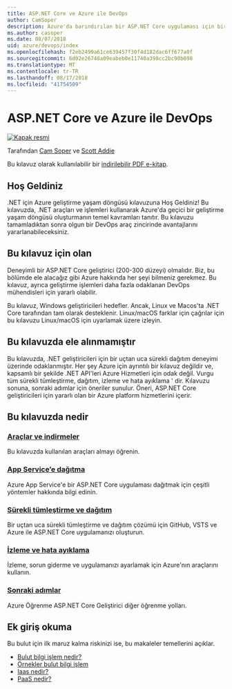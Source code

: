 ```yaml
---
title: ASP.NET Core ve Azure ile DevOps
author: CamSoper
description: Azure'da barındırılan bir ASP.NET Core uygulaması için bir DevOps işlem hattı oluşturmaya uçtan uca yönergeler sağlar. bir kılavuz.
ms.author: casoper
ms.date: 08/07/2018
uid: azure/devops/index
ms.openlocfilehash: f2eb2499a61ce639457f30f4d182dac6ff677a0f
ms.sourcegitcommit: 6d02e26748a09eabeb0e11740a398cc2bc90b098
ms.translationtype: MT
ms.contentlocale: tr-TR
ms.lasthandoff: 08/17/2018
ms.locfileid: "41754509"
---
```

# <a name="devops-with-aspnet-core-and-azure"></a>ASP.NET Core ve Azure ile DevOps

[![Kapak resmi](./media/cover-large.png)](https://aka.ms/devopsbook)

Tarafından [Cam Soper](https://twitter.com/camsoper) ve [Scott Addie](https://twitter.com/scottaddie)

Bu kılavuz olarak kullanılabilir bir [indirilebilir PDF e-kitap](https://aka.ms/devopsbook).

## <a name="welcome"></a>Hoş Geldiniz 

.NET için Azure geliştirme yaşam döngüsü kılavuzuna Hoş Geldiniz! Bu kılavuzda, .NET araçları ve işlemleri kullanarak Azure'da geçici bir geliştirme yaşam döngüsü oluşturmanın temel kavramları tanıtır. Bu kılavuzu tamamladıktan sonra olgun bir DevOps araç zincirinde avantajlarını yararlanabileceksiniz.

## <a name="who-this-guide-is-for"></a>Bu kılavuz için olan

Deneyimli bir ASP.NET Core geliştirici (200-300 düzeyi) olmalıdır. Biz, bu bölümde ele alacağız gibi Azure hakkında her şeyi bilmeniz gerekmez. Bu kılavuz, ayrıca geliştirme işlemleri daha fazla odaklanan DevOps mühendisleri için yararlı olabilir.

Bu kılavuz, Windows geliştiricileri hedefler. Ancak, Linux ve Macos'ta .NET Core tarafından tam olarak desteklenir. Linux/macOS farklar için çağrılar için bu kılavuzu Linux/macOS için uyarlamak üzere izleyin.

## <a name="what-this-guide-doesnt-cover"></a>Bu kılavuzda ele alınmamıştır

Bu kılavuzda, .NET geliştiricileri için bir uçtan uca sürekli dağıtım deneyimi üzerinde odaklanmıştır. Her şey Azure için ayrıntılı bir kılavuz değildir ve, kapsamlı bir şekilde .NET API'leri Azure Hizmetleri için odak değil. Vurgu tüm sürekli tümleştirme, dağıtım, izleme ve hata ayıklama ' dir. Kılavuzu sonuna, sonraki adımlar için öneriler sunulur. Öneri, ASP.NET Core geliştiricileri için yararlı olan bir Azure platform hizmetlerini içerir.

## <a name="whats-in-this-guide"></a>Bu kılavuzda nedir

### <a name="tools-and-downloadsxrefazuredevopstools-and-downloads"></a>[Araçlar ve indirmeler](xref:azure/devops/tools-and-downloads)

Bu kılavuzda kullanılan araçları almayı öğrenin.

### <a name="deploy-to-app-servicexrefazuredevopsdeploy-to-app-service"></a>[App Service’e dağıtma](xref:azure/devops/deploy-to-app-service)

Azure App Service'e bir ASP.NET Core uygulaması dağıtmak için çeşitli yöntemler hakkında bilgi edinin.

### <a name="continuous-integration-and-deploymentxrefazuredevopscicd"></a>[Sürekli tümleştirme ve dağıtım](xref:azure/devops/cicd)

Bir uçtan uca sürekli tümleştirme ve dağıtım çözümü için GitHub, VSTS ve Azure ile ASP.NET Core uygulamanızı oluşturun.

### <a name="monitor-and-debugxrefazuredevopsmonitor"></a>[İzleme ve hata ayıklama](xref:azure/devops/monitor)

İzleme, sorun giderme ve uygulamanızı ayarlamak için Azure'nın araçlarını kullanın.

### <a name="next-stepsxrefazuredevopsnext-steps"></a>[Sonraki adımlar](xref:azure/devops/next-steps)

Azure Öğrenme ASP.NET Core Geliştirici diğer öğrenme yolları.

## <a name="additional-introductory-reading"></a>Ek giriş okuma

Bu bulut için ilk maruz kalma riskinizi ise, bu makaleler temellerini açıklar.

* [Bulut bilgi işlem nedir?](https://azure.microsoft.com/overview/what-is-cloud-computing/)
* [Örnekler bulut bilgi işlem](https://azure.microsoft.com/overview/examples-of-cloud-computing/)
* [Iaas nedir?](https://azure.microsoft.com/overview/what-is-iaas/)
* [PaaS nedir?](https://azure.microsoft.com/overview/what-is-paas/)
